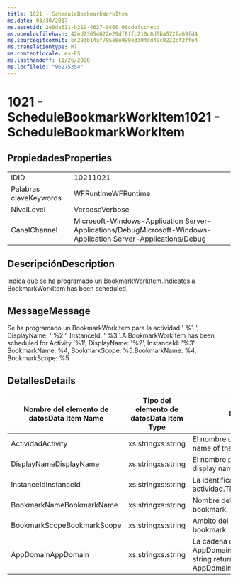 ```yaml
---
title: 1021 - ScheduleBookmarkWorkItem
ms.date: 03/30/2017
ms.assetid: 2e0da311-b219-4637-9460-90cdafcc4ecd
ms.openlocfilehash: 42ed23654622e29df8ffc210c8d5ba572fa69fd4
ms.sourcegitcommit: bc293b14af795e0e999e3304dd40c0222cf2ffe4
ms.translationtype: MT
ms.contentlocale: es-ES
ms.lasthandoff: 11/26/2020
ms.locfileid: "96275354"
---
```

# <a name="1021---schedulebookmarkworkitem"></a><span data-ttu-id="6d564-102">1021 - ScheduleBookmarkWorkItem</span><span class="sxs-lookup"><span data-stu-id="6d564-102">1021 - ScheduleBookmarkWorkItem</span></span>

## <a name="properties"></a><span data-ttu-id="6d564-103">Propiedades</span><span class="sxs-lookup"><span data-stu-id="6d564-103">Properties</span></span>  
  
|||  
|-|-|  
|<span data-ttu-id="6d564-104">ID</span><span class="sxs-lookup"><span data-stu-id="6d564-104">ID</span></span>|<span data-ttu-id="6d564-105">1021</span><span class="sxs-lookup"><span data-stu-id="6d564-105">1021</span></span>|  
|<span data-ttu-id="6d564-106">Palabras clave</span><span class="sxs-lookup"><span data-stu-id="6d564-106">Keywords</span></span>|<span data-ttu-id="6d564-107">WFRuntime</span><span class="sxs-lookup"><span data-stu-id="6d564-107">WFRuntime</span></span>|  
|<span data-ttu-id="6d564-108">Nivel</span><span class="sxs-lookup"><span data-stu-id="6d564-108">Level</span></span>|<span data-ttu-id="6d564-109">Verbose</span><span class="sxs-lookup"><span data-stu-id="6d564-109">Verbose</span></span>|  
|<span data-ttu-id="6d564-110">Canal</span><span class="sxs-lookup"><span data-stu-id="6d564-110">Channel</span></span>|<span data-ttu-id="6d564-111">Microsoft-Windows-Application Server-Applications/Debug</span><span class="sxs-lookup"><span data-stu-id="6d564-111">Microsoft-Windows-Application Server-Applications/Debug</span></span>|  
  
## <a name="description"></a><span data-ttu-id="6d564-112">Descripción</span><span class="sxs-lookup"><span data-stu-id="6d564-112">Description</span></span>  

 <span data-ttu-id="6d564-113">Indica que se ha programado un BookmarkWorkItem.</span><span class="sxs-lookup"><span data-stu-id="6d564-113">Indicates a BookmarkWorkItem has been scheduled.</span></span>  
  
## <a name="message"></a><span data-ttu-id="6d564-114">Message</span><span class="sxs-lookup"><span data-stu-id="6d564-114">Message</span></span>  

 <span data-ttu-id="6d564-115">Se ha programado un BookmarkWorkItem para la actividad ' %1 ', DisplayName: ' %2 ', InstanceId: ' %3 '.</span><span class="sxs-lookup"><span data-stu-id="6d564-115">A BookmarkWorkItem has been scheduled for Activity '%1', DisplayName: '%2', InstanceId: '%3'.</span></span>  <span data-ttu-id="6d564-116">BookmarkName: %4, BookmarkScope: %5.</span><span class="sxs-lookup"><span data-stu-id="6d564-116">BookmarkName: %4, BookmarkScope: %5.</span></span>  
  
## <a name="details"></a><span data-ttu-id="6d564-117">Detalles</span><span class="sxs-lookup"><span data-stu-id="6d564-117">Details</span></span>  
  
|<span data-ttu-id="6d564-118">Nombre del elemento de datos</span><span class="sxs-lookup"><span data-stu-id="6d564-118">Data Item Name</span></span>|<span data-ttu-id="6d564-119">Tipo del elemento de datos</span><span class="sxs-lookup"><span data-stu-id="6d564-119">Data Item Type</span></span>|<span data-ttu-id="6d564-120">Descripción</span><span class="sxs-lookup"><span data-stu-id="6d564-120">Description</span></span>|  
|--------------------|--------------------|-----------------|  
|<span data-ttu-id="6d564-121">Actividad</span><span class="sxs-lookup"><span data-stu-id="6d564-121">Activity</span></span>|<span data-ttu-id="6d564-122">xs:string</span><span class="sxs-lookup"><span data-stu-id="6d564-122">xs:string</span></span>|<span data-ttu-id="6d564-123">El nombre de tipo de la actividad.</span><span class="sxs-lookup"><span data-stu-id="6d564-123">The type name of the activity.</span></span>|  
|<span data-ttu-id="6d564-124">DisplayName</span><span class="sxs-lookup"><span data-stu-id="6d564-124">DisplayName</span></span>|<span data-ttu-id="6d564-125">xs:string</span><span class="sxs-lookup"><span data-stu-id="6d564-125">xs:string</span></span>|<span data-ttu-id="6d564-126">El nombre para mostrar de la actividad.</span><span class="sxs-lookup"><span data-stu-id="6d564-126">The display name of the activity.</span></span>|  
|<span data-ttu-id="6d564-127">InstanceId</span><span class="sxs-lookup"><span data-stu-id="6d564-127">InstanceId</span></span>|<span data-ttu-id="6d564-128">xs:string</span><span class="sxs-lookup"><span data-stu-id="6d564-128">xs:string</span></span>|<span data-ttu-id="6d564-129">La identificación de instancia de la actividad.</span><span class="sxs-lookup"><span data-stu-id="6d564-129">The instance id of the activity.</span></span>|  
|<span data-ttu-id="6d564-130">BookmarkName</span><span class="sxs-lookup"><span data-stu-id="6d564-130">BookmarkName</span></span>|<span data-ttu-id="6d564-131">xs:string</span><span class="sxs-lookup"><span data-stu-id="6d564-131">xs:string</span></span>|<span data-ttu-id="6d564-132">Nombre del marcador.</span><span class="sxs-lookup"><span data-stu-id="6d564-132">The name of the bookmark.</span></span>|  
|<span data-ttu-id="6d564-133">BookmarkScope</span><span class="sxs-lookup"><span data-stu-id="6d564-133">BookmarkScope</span></span>|<span data-ttu-id="6d564-134">xs:string</span><span class="sxs-lookup"><span data-stu-id="6d564-134">xs:string</span></span>|<span data-ttu-id="6d564-135">Ámbito del marcador.</span><span class="sxs-lookup"><span data-stu-id="6d564-135">The scope of the bookmark.</span></span>|  
|<span data-ttu-id="6d564-136">AppDomain</span><span class="sxs-lookup"><span data-stu-id="6d564-136">AppDomain</span></span>|<span data-ttu-id="6d564-137">xs:string</span><span class="sxs-lookup"><span data-stu-id="6d564-137">xs:string</span></span>|<span data-ttu-id="6d564-138">La cadena devuelta por AppDomain.CurrentDomain.FriendlyName.</span><span class="sxs-lookup"><span data-stu-id="6d564-138">The string returned by AppDomain.CurrentDomain.FriendlyName.</span></span>|
